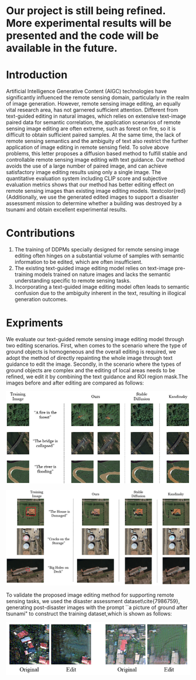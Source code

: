 # Our project is still being refined. More experimental results will be presented and the code will be available in the future.

# Introduction
Artificial Intelligence Generative Content (AIGC) technologies have significantly influenced the remote sensing domain, particularly in the realm of image generation. However, remote sensing image editing, an equally vital research area, has not garnered sufficient attention. Different from text-guided editing in natural images, which relies on extensive text-image paired data for semantic correlation, the application scenarios of remote sensing image editing are often extreme, such as forest on fire, so it is difficult to obtain sufficient paired samples. At the same time, the lack of remote sensing semantics and the ambiguity of text also restrict the further application of image editing in remote sensing field. To solve above problems, this letter proposes a diffusion based method to fulfill stable and controllable remote sensing image editing with text guidance. Our method avoids the use of a large number of paired image, and can achieve satisfactory image editing results using only a single image. The quantitative evaluation system including CLIP score and subjective evaluation metrics shows that our method has better editing effect on remote sensing images than existing image editing models. \textcolor{red}{Additionally, we use the generated edited images to support a disaster assessment mission to determine whether a building was destroyed by a tsunami and obtain excellent experimental results. 

# Contributions
1. The training of DDPMs specially designed for remote sensing image editing often hinges on a substantial volume of samples with semantic information to be edited, which are often insufficient.
2. The existing text-guided image editing model relies on text-image pre-training models trained on nature images and lacks the semantic understanding specific to remote sensing tasks.
3. Incorporating a text-guided image editing model often leads to semantic confusion due to the ambiguity inherent in the text, resulting in illogical generation outcomes.

# Expriments
We evaluate our text-guided remote sensing image editing model through two editing scenarios. First, when comes to the scenario where the type of ground objects is homogeneous and the overall editing is required, we adopt the method of directly repainting the whole image through text guidance to edit the image. Secondly, in the scenario where the types of ground objects are complex and the editing of local areas needs to be refined, we edit it by combining the text guidance and ROI region mask.The images before and after editing are compared as follows:

![full_image_edit](/asserts/full_image_edit.png)

![impaiting_image_edit](/asserts/impainting_image_edit.png)

To validate the proposed image editing method for supporting remote sensing tasks, we used the disaster assessment dataset\cite{7986759}, generating post-disaster images with the prompt ``a picture of ground after tsunami" to construct the training dataset,which is shown as follows:

![building_damage_edit](/asserts/buildings.png)
